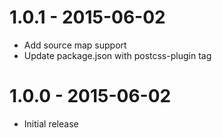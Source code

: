 # 1.0.1 - 2015-06-02
* Add source map support
* Update package.json with postcss-plugin tag

# 1.0.0 - 2015-06-02
* Initial release